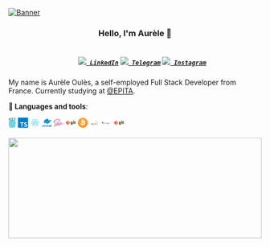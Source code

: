 [![Banner](https://raw.githubusercontent.com/aureleoules/aureleoules/master/images/banner.png)](https://aureleoules.com)

<h3 align="center">Hello, I'm Aurèle 👋</h3>
<h5 align="center">
  <code>
    <a href="https://www.linkedin.com/in/aureleoules/" title="LinkedIn Profile"><img width="22" src="https://raw.githubusercontent.com/aureleoules/aureleoules/master/images/linkedin.svg"> LinkedIn</a></code>
  <code><a href="https://t.me/aureleoules" title="Telegram Profile"><img width="22" src="https://raw.githubusercontent.com/aureleoules/aureleoules/master/images/telegram.svg"> Telegram</a></code>
  <code><a href="https://www.instagram.com/aureleoules/" title="Instagram Profile"><img width="22" src="https://raw.githubusercontent.com/aureleoules/aureleoules/master/images/instagram.svg"> Instagram</a></code>
</h5>

<p>My name is Aurèle Oulès, a self-employed Full Stack Developer from France. Currently studying at <a href="https://github.com/epita" target="_blank">@EPITA</a>.</p>


**🔧 Languages and tools**:
<div>
    <code><img height="20" src="./images/go.png"></code>
    <code><img height="20" src="https://raw.githubusercontent.com/github/explore/80688e429a7d4ef2fca1e82350fe8e3517d3494d/topics/typescript/typescript.png"></code>
    <code><img height="20" src="https://raw.githubusercontent.com/github/explore/80688e429a7d4ef2fca1e82350fe8e3517d3494d/topics/react/react.png"></code>
    <code><img height="20" src="https://raw.githubusercontent.com/github/explore/5c058a388828bb5fde0bcafd4bc867b5bb3f26f3/topics/docker/docker.png"></code>
    <code><img height="20" src="https://raw.githubusercontent.com/github/explore/80688e429a7d4ef2fca1e82350fe8e3517d3494d/topics/sass/sass.png"></code>
    <code><img height="20" src="https://raw.githubusercontent.com/github/explore/80688e429a7d4ef2fca1e82350fe8e3517d3494d/topics/git/git.png"></code>
    <code><img height="20" src="https://raw.githubusercontent.com/github/explore/80688e429a7d4ef2fca1e82350fe8e3517d3494d/topics/bitcoin/bitcoin.png"></code>
    <code><img height="20" src="https://raw.githubusercontent.com/github/explore/80688e429a7d4ef2fca1e82350fe8e3517d3494d/topics/mysql/mysql.png"></code>
    <code><img height="20" src="https://raw.githubusercontent.com/github/explore/80688e429a7d4ef2fca1e82350fe8e3517d3494d/topics/mongodb/mongodb.png"></code>
    <code><img height="20" src="https://raw.githubusercontent.com/github/explore/80688e429a7d4ef2fca1e82350fe8e3517d3494d/topics/git/git.png"></code>
<div>
<br/>
<a href="https://github.com/anuraghazra/github-readme-stats" title="Go to Source"><img width="100%" height="200" src="https://github-readme-stats.vercel.app/api?username=aureleoules&show_icons=true&theme=tokyonight"></a>